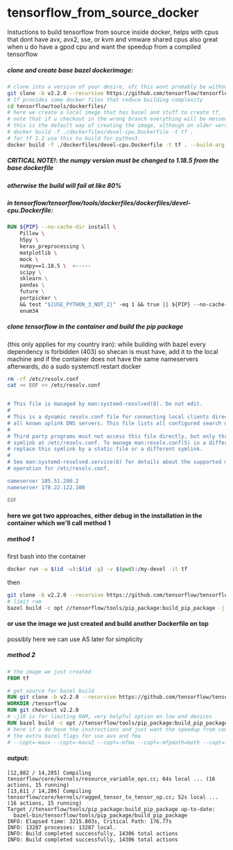 # tensorflow_from_source_docker
Instuctions to build tensorflow from source inside docker, helps with cpus that dont have avx, avx2, sse, or kvm and vmware shared cpus
also great when u do have a gpod cpu and want the speedup from a compiled tensorflow

##### clone and create base bazel dockerimage:
```bash
# clone into a version of your desire, ofc this wont probably be without bugs as 2.2.0 was tested with this config
git clone -b v2.2.0 --recursive https://github.com/tensorflow/tensorflow.git && cd tensorflow && git checkout v2.2.0
# tf provides some docker files that reduce building complexity
cd tensorflow/tools/dockerfiles/
# here we create a local image that has bazel and stuff to create tf,
# note that if u checkout in the wrong branch everything will be messed up, and the build will fail, probably due to bad bazel version
# this is the default way of creating the image, although on older versions there is support for python2  which we don't want
# docker build -f ./dockerfiles/devel-cpu.Dockerfile -t tf .
# for tf 2.2 use this to build for python3.
docker build -f ./dockerfiles/devel-cpu.Dockerfile -t tf . --build-arg _PY_SUFFIX=3
```

##### CRITICAL NOTE!: the numpy version must be changed to 1.18.5 from the base dockerfile
##### otherwise the build will fail at like 80%
##### in tensorflow/tensorflow/tools/dockerfiles/dockerfiles/devel-cpu.Dockerfile:
```Dockerfile
RUN ${PIP} --no-cache-dir install \
    Pillow \
    h5py \
    keras_preprocessing \
    matplotlib \
    mock \
    numpy==1.18.5 \  <-----
    scipy \
    sklearn \
    pandas \
    future \
    portpicker \
    && test "${USE_PYTHON_3_NOT_2}" -eq 1 && true || ${PIP} --no-cache-dir install \
    enum34
```



##### clone tensorflow in the container and build the pip package
(this only applies for my country iran): while building with bazel every dependency is forbidden (403) so shecan is must have, 
add it to the local machine and if the container does not have the same nameservers afterwards,
do a sudo systemctl restart docker
```bash
rm -rf /etc/resolv.conf
cat << EOF >> /etc/resolv.conf


# This file is managed by man:systemd-resolved(8). Do not edit.
#
# This is a dynamic resolv.conf file for connecting local clients directly to
# all known uplink DNS servers. This file lists all configured search domains.
#
# Third party programs must not access this file directly, but only through the
# symlink at /etc/resolv.conf. To manage man:resolv.conf(5) in a different way,
# replace this symlink by a static file or a different symlink.
#
# See man:systemd-resolved.service(8) for details about the supported modes of
# operation for /etc/resolv.conf.

nameserver 185.51.200.2
nameserver 178.22.122.100

EOF
```

#### here we got two approaches, either debug in the installation in the container which we'll call method 1
##### method 1
first bash into the container
```bash
docker run -u $(id -u):$(id -g) -v $(pwd):/my-devel -it tf
```
then
```bash
git clone -b v2.2.0 --recursive https://github.com/tensorflow/tensorflow.git && cd tensorflow && git checkout v2.2.0
# limit ram
bazel build -c opt //tensorflow/tools/pip_package:build_pip_package -j 16
```

#### or use the image we just created and build another Dockerfile on top
possibly here we can use AS later for simplicity
##### method 2
```Dockerfile
# the image we just created
FROM tf

# get source for bazel build
RUN git clone -b v2.2.0 --recursive https://github.com/tensorflow/tensorflow.git
WORKDIR /tensorflow 
RUN git checkout v2.2.0
# -j16 is for limiting RAM, very helpful option on low end devices
RUN bazel build -c opt //tensorflow/tools/pip_package:build_pip_package -j 16
# here if u do have the instructions and just want the speedup from compiling from source use
# the extra bazel flags for sse avx and fma
# --copt=-mavx --copt=-mavx2 --copt=-mfma --copt=-mfpmath=both --copt=-msse4.2
```

#### output:
```buildoutcfg
[12,882 / 14,285] Compiling tensorflow/core/kernels/resource_variable_ops.cc; 64s local ... (16 actions, 15 running)
[13,611 / 14,286] Compiling tensorflow/core/kernels/ragged_tensor_to_tensor_op.cc; 52s local ... (16 actions, 15 running)
Target //tensorflow/tools/pip_package:build_pip_package up-to-date:             
  bazel-bin/tensorflow/tools/pip_package/build_pip_package
INFO: Elapsed time: 3215.803s, Critical Path: 176.77s
INFO: 13287 processes: 13287 local.
INFO: Build completed successfully, 14306 total actions
INFO: Build completed successfully, 14306 total actions
```
